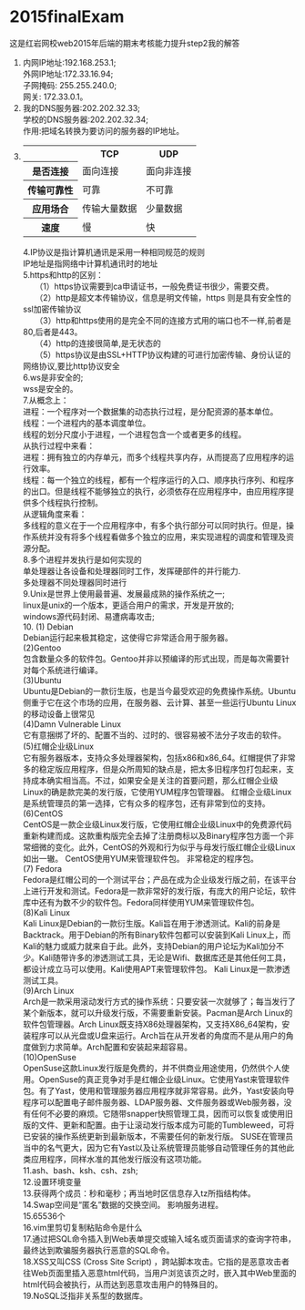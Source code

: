# 2015finalExam
这是红岩网校web2015年后端的期末考核能力提升step2我的解答</br>
1. 内网IP地址:192.168.253.1;</br>
  外网IP地址:172.33.16.94; </br>
  子网掩码: 255.255.240.0; </br>
  网关: 172.33.0.1。</br>
2. 我的DNS服务器:202.202.32.33;</br>
  学校的DNS服务器:202.202.32.34;</br>
  作用:把域名转换为要访问的服务器的IP地址。</br> 
3. <table>
  <tr>
<th></th>
<th>TCP</th>
<th>UDP</th>
</tr>
<tr>
<th>是否连接</th>
<td>面向连接</td>
<td>面向非连接</td>
</tr>
<tr>
<th>传输可靠性</th>
<td>可靠</td>
<td>不可靠</td>
</tr>
<tr>
<th>应用场合</th>
<td>传输大量数据</td>
<td>少量数据</td>
 </tr>
<tr>
<th>速度</th>
<td>慢</td>
<td>快</td>
</tr>
</table>
4.IP协议是指计算机通讯是采用一种相同规范的规则</br>
  IP地址是指网络中计算机通讯时的地址</br>
5.https和http的区别：</br>
　　（1）https协议需要到ca申请证书，一般免费证书很少，需要交费。</br> 
　　（2）http是超文本传输协议，信息是明文传输，https 则是具有安全性的ssl加密传输协议</br> 
　　（3）http和https使用的是完全不同的连接方式用的端口也不一样,前者是80,后者是443。 </br>
　　（4）http的连接很简单,是无状态的</br> 
　　（5）https协议是由SSL+HTTP协议构建的可进行加密传输、身份认证的网络协议,要比http协议安全</br>
6.ws是非安全的;</br>
  wss是安全的。</br>
7.从概念上：</br>
进程：一个程序对一个数据集的动态执行过程，是分配资源的基本单位。</br>
线程：一个进程内的基本调度单位。</br>
线程的划分尺度小于进程，一个进程包含一个或者更多的线程。</br>
从执行过程中来看：</br>
进程：拥有独立的内存单元，而多个线程共享内存，从而提高了应用程序的运行效率。</br>
线程：每一个独立的线程，都有一个程序运行的入口、顺序执行序列、和程序的出口。但是线程不能够独立的执行，必须依存在应用程序中，由应用程序提供多个线程执行控制。</br>
从逻辑角度来看：</br>
多线程的意义在于一个应用程序中，有多个执行部分可以同时执行。但是，操作系统并没有将多个线程看做多个独立的应用，来实现进程的调度和管理及资源分配。 </br>
8.多个进程并发执行是如何实现的</br>
  单处理器让各设备和处理器同时工作，发挥硬部件的并行能力.</br>
  多处理器不同处理器同时进行</br>
9.Unix是世界上使用最普遍、发展最成熟的操作系统之一;</br>
  linux是unix的一个版本，更适合用户的需求，开发是开放的;</br>
  windows源代码封闭、易遭病毒攻击;</br>
10.
(1) Debian</br>
Debian运行起来极其稳定，这使得它非常适合用于服务器。</br>
(2)Gentoo</br>
包含数量众多的软件包。Gentoo并非以预编译的形式出现，而是每次需要针对每个系统进行编译。</br>
(3)Ubuntu</br>
Ubuntu是Debian的一款衍生版，也是当今最受欢迎的免费操作系统。Ubuntu侧重于它在这个市场的应用，在服务器、云计算、甚至一些运行Ubuntu Linux的移动设备上很常见</br>
(4)Damn Vulnerable Linux</br>
它有意捆绑了坏的、配置不当的、过时的、很容易被不法分子攻击的软件。</br>
(5)红帽企业级Linux</br>
它有服务器版本，支持众多处理器架构，包括x86和x86_64。红帽提供了非常多的稳定版应用程序，但是众所周知的缺点是，把太多旧程序包打包起来，支持成本确实相当高。不过，如果安全是关注的首要问题，那么红帽企业级Linux的确是款完美的发行版，它使用YUM程序包管理器。
红帽企业级Linux是系统管理员的第一选择，它有众多的程序包，还有非常到位的支持。</br>
(6)CentOS</br>
CentOS是一款企业级Linux发行版，它使用红帽企业级Linux中的免费源代码重新构建而成。这款重构版完全去掉了注册商标以及Binary程序包方面一个非常细微的变化。此外，CentOS的外观和行为似乎与母发行版红帽企业级Linux如出一辙。 CentOS使用YUM来管理软件包。
非常稳定的程序包。</br>
(7) Fedora</br>
Fedora是红帽公司的一个测试平台；产品在成为企业级发行版之前，在该平台上进行开发和测试。Fedora是一款非常好的发行版，有庞大的用户论坛，软件库中还有为数不少的软件包。Fedora同样使用YUM来管理软件包。</br>
(8)Kali Linux</br>
Kali Linux是Debian的一款衍生版。Kali旨在用于渗透测试。Kali的前身是Backtrack。用于Debian的所有Binary软件包都可以安装到Kali Linux上，而Kali的魅力或威力就来自于此。此外，支持Debian的用户论坛为Kali加分不少。Kali随带许多的渗透测试工具，无论是Wifi、数据库还是其他任何工具，都设计成立马可以使用。Kali使用APT来管理软件包。
Kali Linux是一款渗透测试工具。</br>
(9)Arch Linux</br>
Arch是一款采用滚动发行方式的操作系统：只要安装一次就够了；每当发行了某个新版本，就可以升级发行版，不需要重新安装。Pacman是Arch Linux的软件包管理器。Arch Linux既支持X86处理器架构，又支持X86_64架构，安装程序可以从光盘或U盘来运行。Arch旨在从开发者的角度而不是从用户的角度做到力求简单。Arch配置和安装起来超容易。</br>
(10)OpenSuse</br>
OpenSuse这款Linux发行版是免费的，并不供商业用途使用，仍然供个人使用。OpenSuse的真正竞争对手是红帽企业级Linux。它使用Yast来管理软件包。有了Yast，使用和管理服务器应用程序就非常容易。此外，Yast安装向导程序可以配置电子邮件服务器、LDAP服务器、文件服务器或Web服务器，没有任何不必要的麻烦。它随带snapper快照管理工具，因而可以恢复或使用旧版的文件、更新和配置。由于让滚动发行版本成为可能的Tumbleweed，可将已安装的操作系统更新到最新版本，不需要任何的新发行版。
SUSE在管理员当中的名气更大，因为它有Yast以及让系统管理员能够自动管理任务的其他此类应用程序，同样水准的其他发行版没有这项功能。</br>
11.ash、bash、ksh、csh、zsh;</br>
12.设置环境变量</br>
13.获得两个成员：秒和毫秒；再当地时区信息存入tz所指结构体。</br>
14.Swap空间是“匿名”数据的交换空间。 影响服务进程。</br>
15.65536个</br>
16.vim里剪切复制粘贴命令是什么</br>
17.通过把SQL命令插入到Web表单提交或输入域名或页面请求的查询字符串，最终达到欺骗服务器执行恶意的SQL命令。</br>
18.XSS又叫CSS (Cross Site Script) ，跨站脚本攻击。它指的是恶意攻击者往Web页面里插入恶意html代码，当用户浏览该页之时，嵌入其中Web里面的html代码会被执行，从而达到恶意攻击用户的特殊目的。</br>
19.NoSQL泛指非关系型的数据库。
